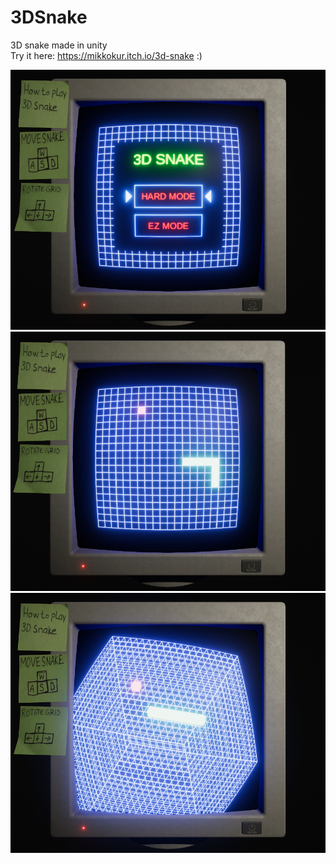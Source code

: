 # 3DSnake
3D snake made in unity <br>
Try it here: https://mikkokur.itch.io/3d-snake :)

![](https://github.com/MikkoKur/3DSnake/blob/main/ScreenShots/pic1.png)
![](https://github.com/MikkoKur/3DSnake/blob/main/ScreenShots/pic2.png)
![](https://github.com/MikkoKur/3DSnake/blob/main/ScreenShots/pic3.png)
